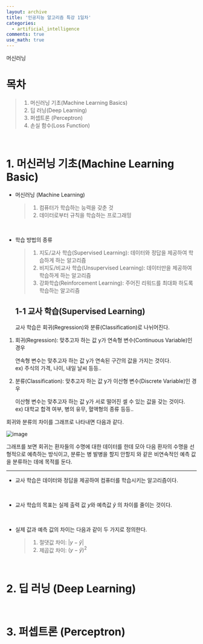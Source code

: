 ```yaml
---
layout: archive
title: '인공지능 알고리즘 특강 1일차'
categories:
  - artificial_intelligence
comments: true
use_math: true
---
```


머신러닝

# 목차
> 1. 머신러닝 기초(Machine Learning Basics)
> 2. 딥 러닝(Deep Learning)
> 3. 퍼셉트론 (Perceptron)
> 4. 손실 함수(Loss Function)

<br>

# 1. 머신러닝 기초(Machine Learning Basic)

- 머신러닝 (Machine Learning)
    >1. 컴퓨터가 학습하는 능력을 갖춘 것
    >2. 데이터로부터 규칙을 학습하는 프로그래밍 

<br>
  
  - 학습 방법의 종류
    > 1. 지도/교사 학습(Supervised Learning): 데이터와 정답을 제공하여 학습하게 하는 알고리즘
    > 2. 비지도/비교사 학습(Unsupervised Learning): 데이터만을 제공하여 학습하게 하는 알고리즘
    > 3. 강화학습(Reinforcement Learning): 주어진 리워드를 최대화 하도록 학습하는 알고리즘

    ## 1-1 교사 학습(Supervised Learning)

    교사 학습은  회귀(Regression)와 분류(Classification)로 나뉘어진다.

1. 회귀(Regression): 맞추고자 하는 값 y가 연속형 변수(Continuous Variable)인 경우
   
   연속형 변수는 맞추고자 하는 값 y가 연속된 구간의 값을 가지는 것이다.  
   ex) 주식의 가격, 나이, 내일 날씨 등등..

2. 분류(Classification): 맞추고자 하는 값 y가 이산형 변수(Discrete Variable)인 경우  
   
    이산형 변수는 맞추고자 하는 값 y가 서로 떨어진 셀 수 있는 값을 갖는 것이다.  
    ex) 대학교 합격 여부, 병의 유무, 혈액형의 종류 등등..

회귀와 분류의 차이를 그래프로 나타내면 다음과 같다.

![image](https://github.com/lgwqwer/ce-converter-app/assets/129755540/811dc409-309a-4723-a339-90da5ab8f518)

그래프를 보면 회귀는 환자들의 수명에 대한 데이터를 한데 모아 다음 환자의 수명을 선형적으로 예측하는 방식이고, 분류는 병 발병을 할지 안할지 와 같은 비연속적인 예측 값을 분류하는 데에 목적를 둔다.

<hr>

- 교사 학습은 데이터와 정답을 제공하여 컴퓨터를 학습시키는 알고리즘이다.

<br>

- 교사 학습의 목표는 실제 출력 값 $y$와 예측값 $\hat{y}$ 의 차이를 줄이는 것이다.  

<br>

- 실제 값과 예측 값의 차이는 다음과 같이 두 가지로 정의한다.
  
  > 1. 절댓값 차이: $\vert y - \hat{y}\vert$
  > 2. 제곱값 차이: $(y - \hat{y})^2$
 
<br>

# 2. 딥 러닝 (Deep Learning)

<br>

# 3. 퍼셉트론 (Perceptron)





